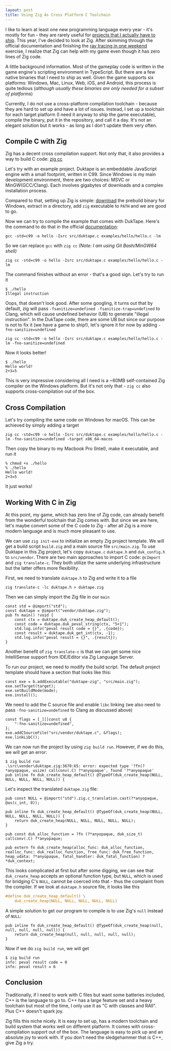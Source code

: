 ```yaml
---
layout: post
title: Using Zig As Cross Platform C Toolchain
---
```


I like to learn at least one new programming language every year - it's mostly for fun - they are rarely useful for [projects that I actually have to ship](https://industryidle.com/). This year, I've decided to look at Zig. After skimming through the official documentation and finishing the [ray tracing in one weekend](https://raytracing.github.io/) exercise, I realize that Zig can help with my game even though it has zero lines of Zig code.

A little background information. Most of the gameplay code is written in the game engine's scripting environment in TypeScript. But there are a few native binaries that I need to ship as well. Given the game supports six platforms: Windows, Mac, Linux, Web, iOS, and Android, this process is quite tedious (*although usually these binaries are only needed for a subset of platforms*)

Currently, I do not use a cross-platform compilation toolchain - because they are hard to set up and have a lot of issues. Instead, I set up a toolchain for each target platform (I need it anyway to ship the game executable), compile the binary, put it in the repository, and call it a day. It's not an elegant solution but it works - as long as I don't update them very often.

## Compile C with Zig

Zig has a decent cross compilation support. Not only that, it also provides a way to build C code: [zig cc](https://andrewkelley.me/post/zig-cc-powerful-drop-in-replacement-gcc-clang.html)

Let's try with an example project. Duktape is an embeddable JavaScript engine with a small footprint, written in C99. Since Windows is my main development environment, there are two choices: MSVC or MinGW(GCC/Clang). Each involves gigabytes of downloads and a complex installation process.

Compared to that, setting up Zig is simple: [download](https://ziglang.org/download/) the prebuild binary for Windows, extract in a directory, add `zig` executable to `PATH` and we are good to go.

Now we can try to compile the example that comes with DukTape. Here's the command to do that in the official [documentation](https://duktape.org/guide.html#gettingstarted.3):

```
gcc -std=c99 -o hello -Isrc src/duktape.c examples/hello/hello.c -lm
```
So we can replace `gcc` with `zig cc` *(Note: I am using Git Bash/MinGW64 shell)*
```
zig cc -std=c99 -o hello -Isrc src/duktape.c examples/hello/hello.c -lm
```
The command finishes without an error - that's a good sign. Let's try to run it
```
$ ./hello
Illegal instruction
```
Oops, that doesn't look good. After some googling, it turns out that by default, zig will pass `-fsanitize=undefined -fsanitize-trap=undefined` to Clang, which will cause undefined behavior (UB) to generate "illegal instruction". In the DukTape code, there are some UB but since our purpose is not to fix it (we have a game to ship!), let's ignore it for now by adding `-fno-sanitize=undefined`
```
zig cc -std=c99 -o hello -Isrc src/duktape.c examples/hello/hello.c -lm -fno-sanitize=undefined
```
Now it looks better!
```
$ ./hello
Hello world!
2+3=5
```
This is very impressive considering all I need is a ~60MB self-contained Zig compiler on the Windows platform. But it's not only that - `zig cc` also supports cross-compilation out of the box.

## Cross Compilation

Let's try compiling the same code on Windows for macOS. This can be achieved by simply adding a target
```
zig cc -std=c99 -o hello -Isrc src/duktape.c examples/hello/hello.c -lm -fno-sanitize=undefined -target x86_64-macos
```
Then copy the binary to my Macbook Pro (Intel), make it executable, and run it
```
% chmod +x ./hello
% ./hello
Hello world!
2+3=5
```
It just works!

## Working With C in Zig

At this point, my game, which has zero line of Zig code, can already benefit from the wonderful toolchain that Zig comes with. But since we are here, let's maybe convert some of the C code to Zig - after all Zig is a more modern language and is much more pleasant to use.

We can use `zig init-exe` to initialize an empty Zig project template. We will get a build script `build.zig` and a main source file `src/main.zig`. To use Duktape in this Zig project, let's copy `duktape.c` `duktape.h` and `duk_config.h` to `src/vendor`. There are two main approaches to import C code: `@cImport` and `zig translate-c`. They both utilize the same underlying infrastructure but the latter offers more flexibility.

First, we need to translate `duktape.h` to Zig and write it to a file

```
zig translate-c -lc duktape.h > duktape.zig
```

Then we can simply import the Zig file in our `main`

```zig
const std = @import("std");
const duktape = @import("vendor/duktape.zig");
pub fn main() !void {
    const ctx = duktape.duk_create_heap_default();
    const code = duktape.duk_peval_string(ctx, "5+1");
    std.log.info("peval result code = {}", .{code});
    const result = duktape.duk_get_int(ctx, -1);
    std.log.info("peval result = {}", .{result});
}
```

Another benefit of `zig translate-c` is that we can get some nice IntelliSense support from IDE/Editor via Zig Language Server.

To run our project, we need to modify the build script. The default project template should have a section that looks like this:

```zig
const exe = b.addExecutable("duktape-zig", "src/main.zig");
exe.setTarget(target);
exe.setBuildMode(mode);
exe.install();
```

We need to add the C source file and enable `libc` linking (we also need to pass `-fno-sanitize=undefined` to Clang as discussed above)

```zig
const flags = [_][]const u8 {
    "-fno-sanitize=undefined",
};
exe.addCSourceFile("src/vendor/duktape.c", &flags);
exe.linkLibC();
```

We can now run the project by using `zig build run`. However, if we do this, we will get an error:

```
$ zig build run
.\src\vendor\duktape.zig:3670:65: error: expected type '?fn(?*anyopaque, usize) callconv(.C) ?*anyopaque', found '?*anyopaque'
pub inline fn duk_create_heap_default() @TypeOf(duk_create_heap(NULL, NULL, NULL, NULL, NULL)) {
```

Let's inspect the translated `duktape.zig` file:

```zig
pub const NULL = @import("std").zig.c_translation.cast(?*anyopaque, @as(c_int, 0));

pub inline fn duk_create_heap_default() @TypeOf(duk_create_heap(NULL, NULL, NULL, NULL, NULL)) {
    return duk_create_heap(NULL, NULL, NULL, NULL, NULL);
}

pub const duk_alloc_function = ?fn (?*anyopaque, duk_size_t) callconv(.C) ?*anyopaque;

pub extern fn duk_create_heap(alloc_func: duk_alloc_function, realloc_func: duk_realloc_function, free_func: duk_free_function, heap_udata: ?*anyopaque, fatal_handler: duk_fatal_function) ?*duk_context;
```

This looks complicated at first but after some digging, we can see that `duk_create_heap` accepts an optional function type, but `NULL`, which is used for bridging C's `NULL`, cannot be coerced into that - thus the complaint from the compiler. If we look at `duktape.h` source file, it looks like this

```c
#define duk_create_heap_default() \
	duk_create_heap(NULL, NULL, NULL, NULL, NULL)
```

A simple solution to get our program to compile is to use Zig's `null` instead of `NULL`:

```zig
pub inline fn duk_create_heap_default() @TypeOf(duk_create_heap(null, null, null, null, null)) {
    return duk_create_heap(null, null, null, null, null);
}
```

Now if we do `zig build run`, we will get

```
$ zig build run
info: peval result code = 0
info: peval result = 6
```

## Conclusion

Traditionally, if I need to work with C files but want some batteries included, C++ is the language to go to. C++ has a large feature set and a heavy toolchain but most of the time, I only use it as "C with classes and RAII". Plus C++ doesn't spark joy.

Zig fills this niche nicely. It is easy to set up, has a modern toolchain and build system that works well on different platform. It comes with cross-compilation support out of the box. The language is easy to pick up and an absolute joy to work with. If you don't need the sledgehammer that is C++, give Zig a try.